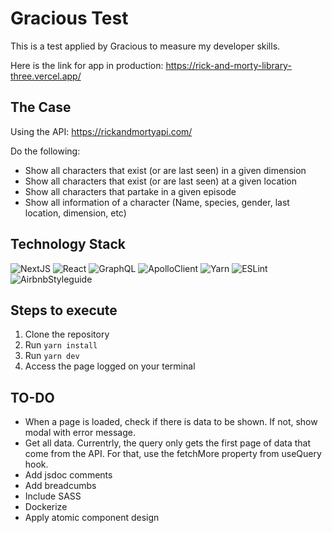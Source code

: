 # Gracious Test
This is a test applied by Gracious to measure my developer skills.

Here is the link for app in production: https://rick-and-morty-library-three.vercel.app/

## The Case
Using the API: https://rickandmortyapi.com/

Do the following:
- Show all characters that exist (or are last seen) in a given dimension
- Show all characters that exist (or are last seen) at a given location
- Show all characters that partake in a given episode
- Show all information of a character (Name, species, gender, last location, dimension, etc)

## Technology Stack
![NextJS](https://i.imgur.com/fCe3kYN.png)
![React](https://i.imgur.com/sU0LMGm.png)
![GraphQL](https://i.imgur.com/GxE6sAR.png)
![ApolloClient](https://i.imgur.com/Ik5r7Uq.png)
![Yarn](https://i.imgur.com/7QlLaz2.png)
![ESLint](https://i.imgur.com/e6jnYzZ.png)
![AirbnbStyleguide](https://i.imgur.com/7vkl6Op.png)

## Steps to execute
1. Clone the repository
2. Run `yarn install`
3. Run `yarn dev`
4. Access the page logged on your terminal

## TO-DO

- When a page is loaded, check if there is data to be shown.  If not, show modal with error message.
- Get all data. Currentrly, the query only gets the first page of data that come from the API. For that, use the fetchMore property from useQuery hook.
- Add jsdoc comments
- Add breadcumbs
- Include SASS
- Dockerize
- Apply atomic component design
